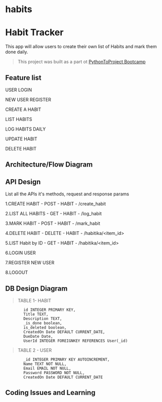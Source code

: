 # habits
# Habit Tracker

This app will allow users to create their own list of Habits and mark them done daily.

> This project was built as a part ot [PythonToProject Bootcamp](https://bhavaniravi.gumroad.com/l/LaFSj)

## Feature list
USER LOGIN

NEW USER REGISTER

CREATE A HABIT

LIST HABITS

LOG HABITS DAILY

UPDATE HABIT

DELETE HABIT


## Architecture/Flow Diagram



## API Design

List all the APIs it's methods, request and response params

1.CREATE HABIT - POST - HABIT - /create_habit

2.LIST ALL HABITS - GET - HABIT - /log_habit

3.MARK HABIT - POST - HABIT - /mark_habit

4.DELETE HABIT - DELETE - HABIT - /habitika/<item_id>

5.LIST Habit by ID - GET - HABIT - /habitika/<item_id>

6.LOGIN USER

7.REGISTER NEW USER

8.LOGOUT



## DB Design Diagram

> TABLE 1- HABIT
> 
            id INTEGER PRIMARY KEY,
            Title TEXT,
            Description TEXT,
            _is_done boolean,
            is_deleted boolean,
            CreatedOn Date DEFAULT CURRENT_DATE,
            DueDate Date,
            UserId INTEGER FOREIGNKEY REFERENCES User(_id)


 
>  TABLE 2 - USER

            _id INTEGER PRIMARY KEY AUTOINCREMENT,
            Name TEXT NOT NULL,
            Email EMAIL NOT NULL,
            Password PASSWORD NOT NULL,
            CreatedOn Date DEFAULT CURRENT_DATE                        



## Coding Issues and Learning
